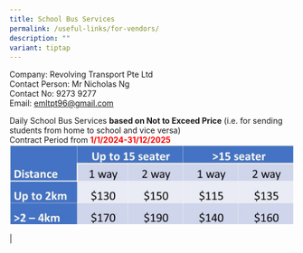 ```yaml
---
title: School Bus Services
permalink: /useful-links/for-vendors/
description: ""
variant: tiptap
---
```

Company: Revolving Transport Pte Ltd<br>
Contact Person: Mr Nicholas Ng<br>
Contact No: 9273 9277<br>
Email: emltpt96@gmail.com

Daily School Bus Services **based on Not to Exceed Price** (i.e. for sending students from home to school and vice versa)<br>
Contract Period from <b><font color="#ff0000">1/1/2024-31/12/2025</font></b>
![](/images/schbuscost.jpg)

|